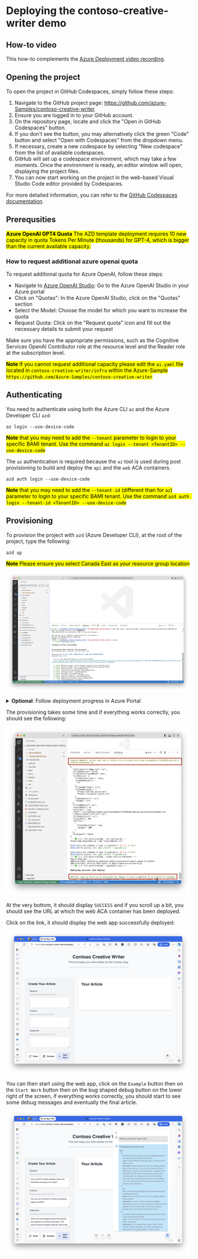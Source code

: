 # Deploying the contoso-creative-writer demo

## How-to video

This how-to complements the [Azure Deployment video recording](https://microsoft-my.sharepoint.com/:v:/p/cedricvidal/EW88E0K68f5Fgx-wdie6szQBeDYRiS7WSt-POKzwJ5TuOQ?e=GMhsNh).

## Opening the project

To open the project in GitHub Codespaces, simply follow these steps:

1. Navigate to the GitHub project page: https://github.com/azure-Samples/contoso-creative-writer
2. Ensure you are logged in to your GitHub account.
3. On the repository page, locate and click the "Open in GitHub Codespaces" button.
4. If you don't see the button, you may alternatively click the green "Code" button and select "Open with Codespaces" from the dropdown menu.
5. If necessary, create a new codespace by selecting "New codespace" from the list of available codespaces.
6. GitHub will set up a codespace environment, which may take a few moments. Once the environment is ready, an editor window will open, displaying the project files.
7. You can now start working on the project in the web-based Visual Studio Code editor provided by Codespaces.

For more detailed information, you can refer to the [GitHub Codespaces documentation](https://docs.github.com/en/codespaces).

## Prerequsities 

<mark>**Azure OpenAI GPT4 Quota** The AZD template deployment requires 10 new capacity in quota Tokens Per Minute (thousands) for GPT-4, which is bigger than the current available capacity.</mark>

### How to request additional azure openai quota
To request additional quota for Azure OpenAI, follow these steps:
- Navigate to [Azure OpenAI Studio](https://oai.azure.com): Go to the Azure OpenAI Studio in your Azure portal
- Click on "Quotas": In the Azure OpenAI Studio, click on the "Quotas" section
- Select the Model: Choose the model for which you want to increase the quota
- Request Quota: Click on the "Request quota" icon and fill out the necessary details to submit your request

Make sure you have the appropriate permissions, such as the Cognitive Services OpenAI Contributor role at the resource level and the Reader role at the subscription level.

<mark>**Note** If you cannot request additional capacity please edit the `ai.yaml` file located in `contoso-creative-writer/infra` within the Azure-Sample `https://github.com/Azure-Samples/contoso-creative-writer`
</mark>

## Authenticating

You need to authenticate using both the Azure CLI `az` and the Azure Developer CLI `azd`:

```
az login --use-device-code
```

<mark>**Note** that you may need to add the `--tenant` parameter to login to your specific BAMI tenant. Use the command `az login --tenant <TenantID> --use-device-code` </mark>

The `az` authentication is required because the `az` tool is used during post provisioning to build and deploy the `api` and the `web` ACA containers.

```
azd auth login --use-device-code
```

<mark>**Note** that you may need to add the `--tenant-id` (different than for `az`) parameter to login to your specific BAMI tenant. Use the command `azd auth login --tenant-id <TenantID> --use-device-code` </mark>

## Provisioning

To provision the project with `azd` (Azure Developer CLI), at the root of the project, type the following:

```
azd up
```

<mark>**Note** Please ensure you select Canada East as your resource group location</mark>

![](./azd-up.png)

<details>

<summary><b>Optional</b>: Follow deployment progress in Azure Portal</summary>

You can optionally click on the link under `You can view detailed progress in the Azure Portal:`, you'll be redirected to the following screen:

![](./deployment-progress.png)

Note that if you're deploying to a BAMI tenant and are already logged in to a different tenant in Azure Portal, you may get the following error:

![](./deploy-progress-portal-error.png)

If you do, you need to switch to the BAMI directory in the top right menu

![](./switch-tenant.png)

Then navigate to the resource group and click on the deployments link

![](./rg-click-deployments.png)

</details>


The provisioning takes some time and if everything works correctly, you should see the following:

![](./azd-up-success.png)

At the very bottom, it should display `SUCCESS` and if you scroll up a bit, you should see the URL at which the web ACA container has been deployed.

Click on the link, it should display the web app successfully deployed:

![](./web-app-success.png)

You can then start using the web app, click on the `Example` button then on the `Start Work` button then on the bug shaped debug button on the lower right of the screen, if everything works correctly, you should start to see some debug messages and eventually the final article.

![](./start-work.png)
